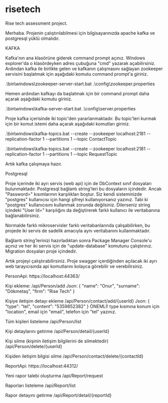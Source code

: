 # risetech
Rise tech assessment project.

Merhaba. Projenin çalıştırılabilmesi için bilgisayarınızda apache kafka ve postgresql yüklü olmalıdır.

KAFKA

Kafka'nın ana klasörüne giderek command prompt açınız. Windows explorer'da o klasördeyken adres çubuğuna "cmd" yazarak açabilirsiniz.
Ardından kafka ile birlikte gelen ve kafkanın çalışmasını sağlayan zookeeper servisini başlatmak için aşağıdaki komutu command prompt'a giriniz.

.\bin\windows\zookeeper-server-start.bat .\config\zookeeper.properties

Hemen ardından kafkayı da başlatmak için bir command prompt daha açarak aşağıdaki komutu giriniz.

.\bin\windows\kafka-server-start.bat .\config\server.properties

Proje kafka içerisinde iki topic'den yararlanmaktadır.
Bu topic'leri kurmak için bir komut istemi daha açarak aşağıdaki komutları giriniz.

.\bin\windows\kafka-topics.bat --create --zookeeper localhost:2181 --replication-factor 1 --partitions 1 --topic ContactTopic

.\bin\windows\kafka-topics.bat --create --zookeeper localhost:2181 --replication-factor 1 --partitions 1 --topic RequestTopic

Artık kafka çalışmaya hazır.

Postgresql

Proje içerinde iki ayrı servis (web api) için de DbContext sınıf dosyaları bulunmaktadır. Postgresql bağlantı string'leri bu dosyaların içindedir.
Ancak "Password=" kısımlarının karşılıkları boştur. Siz kendi sisteminizde "postgres" kullanıcısı için hangi şifreyi kullanıyorsanız yazınız.
Tabi ki "postgres" kullanıcısını kullanmak zorunda değilsiniz. Dilerseniz string içindeki "User Id=" karşılığını da değiştirerek farklı kullanıcı ile veritabanına bağlanabilirsiniz.

Normalde farklı mikroservisler farklı veritabanlarında çalışabilirken, bu projede iki servis de sadelik amacıyla aynı veritabanını kullanmaktadır.

Bağlantı string'lerinizi hazırladıktan sonra Package Manager Console'u açınız ve her iki servis için de "update-database" komutunu çalıştırınız.
Migration dosyaları proje içindedir.

Artık projeyi çalıştırabilirsiniz.
Proje swagger içerdiğinden açılacak iki ayrı web tarayıcısında api komutlarını kolayca görebilir ve verebilirsiniz.

PersonApi: https://localhost:44363/

Kişi ekleme: /api/Person/add
Json: { "name": "Onur", "surname": "Dökmetaş", "firm": "Rise Tech" }

Kişiye iletişim detayı ekleme /api/Person/contact/add/{userId}
Json: { "type": "tel", "content": "5359852382" }
ÖNEMLİ! type kısmına konum için "location", email için "email", telefon için "tel" yazınız.

Tüm kişileri listeleme /api/Person/list

Kişi detaylarını getirme /api/Person/detail/{userId}

Kişi silme (kişinin iletişim bilgilerini de silmektedir) /api/Person/delete/{userId}

Kişiden iletişim bilgisi silme /api/Person/contact/delete/{contactId}

ReportApi: https://localhost:44312/

Yeni rapor talebi oluşturma /api/Report/request

Raporları listeleme /api/Report/list

Rapor detayını getirme /api/Report/detail/{reportId}
